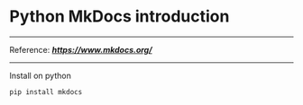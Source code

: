 # Python MkDocs introduction 

---
Reference: _**<https://www.mkdocs.org/>**_

---
Install on python

```python
pip install mkdocs
```







